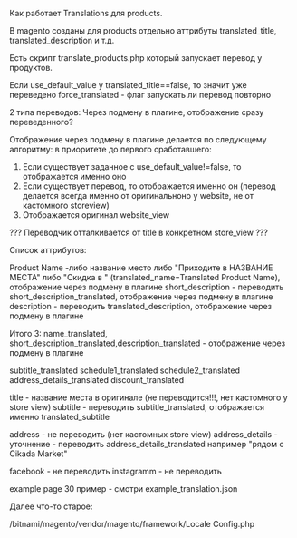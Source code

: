 Как работает Translations  для products.

В magento созданы для products отдельно аттрибуты translated_title, translated_description и т.д.

Есть скрипт translate_products.php который запускает перевод у продуктов.

Если use_default_value у translated_title==false, то значит уже переведено
force_translated - флаг запускать ли перевод повторно

2 типа переводов: Через подмену в плагине, отображение сразу переведенного?

Отображение через подмену в плагине делается по следующему алгоритму: в приоритете до первого сработавшего:
1. Если существует заданное с use_default_value!=false, то отображается именно оно
2. Если существует перевод, то отображается именно он (перевод делается всегда именно от оригинальноно у website, не от кастомного storeview)
3. Отображается оригинал website_view

??? Переводчик отталкивается от title в конкретном store_view ???

Список аттрибутов:

Product Name -либо название место либо "Приходите в НАЗВАНИЕ МЕСТА" либо "Скидка в " (translated_name=Translated Product Name), отображение через подмену в плагине
short_description - переводить short_description_translated, отображение через подмену в плагине
description - переводить translated_description, отображение через подмену в плагине

Итого 3: name_translated, short_description_translated,description_translated  - отображение через подмену в плагине


subtitle_translated
schedule1_translated
schedule2_translated
address_details_translated
discount_translated

title - название места в оригинале (не переводится!!!, нет кастомного у store view)
subtitle - переводить subtitle_translated, отображается именно translated_subtitle


address - не переводить (нет кастомных store view)
address_details - уточнение - переводить address_details_translated например "рядом c Cikada Market"

facebook - не переводить
instagramm - не переводить





example page 30
пример - смотри example_translation.json

                                                                                                                       			








Далее что-то старое:

/bitnami/magento/vendor/magento/framework/Locale
Config.php